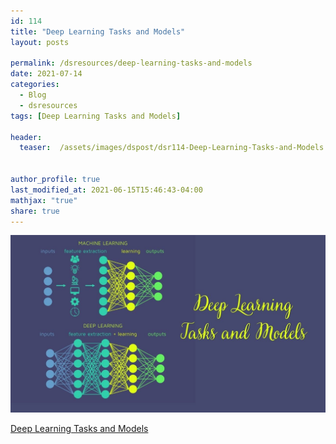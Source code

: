 ```yaml
---
id: 114    
title: "Deep Learning Tasks and Models"
layout: posts 

permalink: /dsresources/deep-learning-tasks-and-models
date: 2021-07-14
categories:
  - Blog
  - dsresources
tags: [Deep Learning Tasks and Models]

header:
  teaser:  /assets/images/dspost/dsr114-Deep-Learning-Tasks-and-Models.jpg


author_profile: true
last_modified_at: 2021-06-15T15:46:43-04:00
mathjax: "true"
share: true
---
```


![Deep Learning Tasks and Models](/assets/images/dspost/dsr114-Deep-Learning-Tasks-and-Models.jpg)

[Deep Learning Tasks and Models](https://docs.google.com/spreadsheets/d/e/2PACX-1vRDBsF3sb-PGIRuoBcPFPvpdF6lujUFDLU3BsaX6hh1Al_4998Xabn7zWsbQ42_kym-NRXsUGIM_iNd/pubhtml?gid=2145183598&single=true)